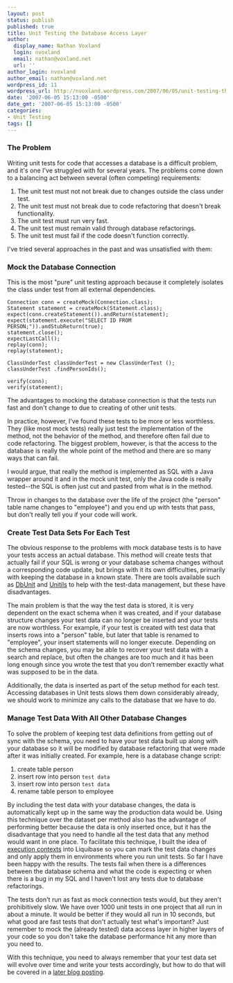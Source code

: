 ```yaml
---
layout: post
status: publish
published: true
title: Unit Testing the Database Access Layer
author:
  display_name: Nathan Voxland
  login: nvoxland
  email: nathan@voxland.net
  url: ''
author_login: nvoxland
author_email: nathan@voxland.net
wordpress_id: 11
wordpress_url: http://nvoxland.wordpress.com/2007/06/05/unit-testing-the-database-access-layer/
date: '2007-06-05 15:13:00 -0500'
date_gmt: '2007-06-05 15:13:00 -0500'
categories:
- Unit Testing
tags: []
---
```

### The Problem

Writing unit tests for code that accesses a database is a difficult problem, and it's one I've struggled with for several years.  The problems come down to a balancing act between several (often competing) requirements:

1. The unit test must not not break due to changes outside the class under test.
1. The unit test must not break due to code refactoring that doesn't break functionality.
1. The unit test must run very fast.
1. The unit test must remain valid through database refactorings.
1. The unit test must fail if the code doesn't function correctly.

I've tried several approaches in the past and was unsatisfied with them:

### Mock the Database Connection

This is the most "pure" unit testing approach because it completely isolates the class under test from all external dependencies.

    Connection conn = createMock(Connection.class);
    Statement statement = createMock(Statement.class);
    expect(conn.createStatement()).andReturn(statement);
    expect(statement.execute("SELECT ID FROM PERSON;")).andStubReturn(true);
    statement.close();
    expectLastCall();
    replay(conn);
    replay(statement);

    ClassUnderTest classUnderTest = new ClassUnderTest ();
    classUnderTest .findPersonIds();

    verify(conn);
    verify(statement);

The advantages to mocking the database connection is that the tests run fast and don't change to due to creating of other unit tests.

In practice, however, I've found these tests to be more or less worthless.  They (like most mock tests) really just test the implementation of the method, not the behavior of the method, and therefore often fail due to code refactoring.  The biggest problem, however, is that the access to the database is really the whole point of the method and there are so many ways that can fail.

I would argue, that really the method is implemented as SQL with a Java wrapper around it and in the mock unit test, only the Java code is really tested--the SQL is often just cut and pasted from what is in the method.

Throw in changes to the database over the life of the project (the "person" table name changes to "employee") and you end up with tests that pass, but don't really tell you if your code will work.

### Create Test Data Sets For Each Test

The obvious response to the problems with mock database tests is to have your tests access an actual database.  This method will create tests that actually fail if your SQL is wrong or your database schema changes without a corresponding code update, but brings with it its own difficulties, primarily with keeping the database in a known state.  There are tools available such as <a href="http://www.dbunit.org/">DbUnit</a> and <a href="http://unitils.sourceforge.net/summary.html">Unitils</a> to help with the test-data management, but these have disadvantages.

The main problem is that the way the test data is stored, it is very dependent on the exact schema when it was created, and if your database structure changes your test data can no longer be inserted and your tests are now worthless.  For example, if your test is created with test data that inserts rows into a "person" table, but later that table is renamed to "employee", your insert statements will no longer execute.  Depending on the schema changes, you may be able to recover your test data with a search and replace, but often the changes are too much and it has been long enough since you wrote the test that you don't remember exactly what was supposed to be in the data.

Additionally, the data is inserted as part of the setup method for each test.  Accessing databases in Unit tests slows them down considerably already, we should work to minimize any calls to the database that we have to do.

### Manage Test Data With All Other Database Changes

To solve the problem of keeping test data definitions from getting out of sync with the schema, you need to have your test data built up along with your database so it will be modified by database refactoring that were made after it was initially created.  For example, here is a database change script:

1. create table person
1. insert row into person `test data`
1. insert row into person `test data`
1. rename table person to employee

By including the test data with your database changes, the data is automatically kept up in the same way the production data would be.  Using this technique over the dataset per method also has the advantage of performing better because the data is only inserted once, but it has the disadvantage that you need to handle all the test data that any method would want in one place.
To facilitate this technique, I built the idea of <a href="http://www.liquibase.org/manual/latest/contexts.html">execution contexts</a> into Liquibase so you can mark the test data changes and only apply them in environments where you run unit tests.  So far I have been happy with the results.  The tests fail when there is a differences between the database schema and what the code is expecting or when there is a bug in my SQL and I haven't lost any tests due to database refactorings.

The tests don't run as fast as mock connection tests would, but they aren't prohibitively slow.  We have over 1000 unit tests in one project that all run in about a minute.  It would be better if they would all run in 10 seconds, but what good are fast tests that don't actually test what's important?  Just remember to mock the (already tested) data access layer in higher layers of your code so you don't take the database performance hit any more than you need to.

With this technique, you need to always remember that your test data set will evolve over time and write your tests accordingly, but how to do that will be covered in a <a href="http://blog.liquibase.org/2007/06/building-database-tests-that-dont-break.html">later blog posting</a>.

